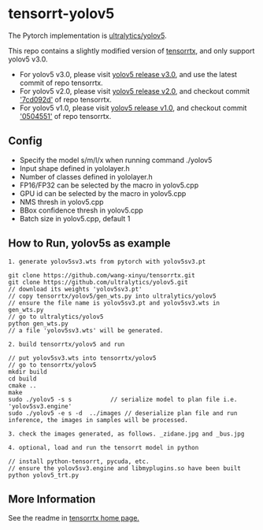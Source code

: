# tensorrt-yolov5

The Pytorch implementation is [ultralytics/yolov5](https://github.com/ultralytics/yolov5).

This repo contains a slightly modified version of [tensorrtx](https://github.com/wang-xinyu/tensorrtx), and only support yolov5 v3.0.

- For yolov5 v3.0, please visit [yolov5 release v3.0](https://github.com/ultralytics/yolov5/releases/tag/v3.0), and use the latest commit of repo tensorrtx.
- For yolov5 v2.0, please visit [yolov5 release v2.0](https://github.com/ultralytics/yolov5/releases/tag/v2.0), and checkout commit ['7cd092d'](https://github.com/wang-xinyu/tensorrtx/commit/7cd092d38289123442157cf7defab78e816f4440) of repo tensorrtx.
- For yolov5 v1.0, please visit [yolov5 release v1.0](https://github.com/ultralytics/yolov5/releases/tag/v1.0), and checkout commit ['0504551'](https://github.com/wang-xinyu/tensorrtx/commit/0504551c0b7d0bac5f998eda349810ba410715de) of repo tensorrtx.

## Config

- Specify the model s/m/l/x when running command ./yolov5
- Input shape defined in yololayer.h
- Number of classes defined in yololayer.h
- FP16/FP32 can be selected by the macro in yolov5.cpp
- GPU id can be selected by the macro in yolov5.cpp
- NMS thresh in yolov5.cpp
- BBox confidence thresh in yolov5.cpp
- Batch size in yolov5.cpp, default 1

## How to Run, yolov5s as example

```
1. generate yolov5sv3.wts from pytorch with yolov5sv3.pt

git clone https://github.com/wang-xinyu/tensorrtx.git
git clone https://github.com/ultralytics/yolov5.git
// download its weights 'yolov5sv3.pt'
// copy tensorrtx/yolov5/gen_wts.py into ultralytics/yolov5
// ensure the file name is yolov5sv3.pt and yolov5sv3.wts in gen_wts.py
// go to ultralytics/yolov5
python gen_wts.py
// a file 'yolov5sv3.wts' will be generated.

2. build tensorrtx/yolov5 and run

// put yolov5sv3.wts into tensorrtx/yolov5
// go to tensorrtx/yolov5
mkdir build
cd build
cmake ..
make
sudo ./yolov5 -s s           // serialize model to plan file i.e. 'yolov5sv3.engine'
sudo ./yolov5 -e s -d  ../images // deserialize plan file and run inference, the images in samples will be processed.

3. check the images generated, as follows. _zidane.jpg and _bus.jpg

4. optional, load and run the tensorrt model in python

// install python-tensorrt, pycuda, etc.
// ensure the yolov5sv3.engine and libmyplugins.so have been built
python yolov5_trt.py
```

## More Information

See the readme in [tensorrtx home page.](https://github.com/wang-xinyu/tensorrtx)
